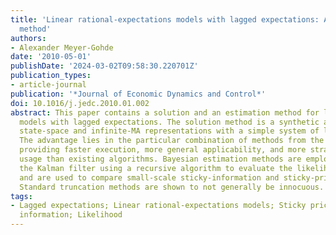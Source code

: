 ```yaml
---
title: 'Linear rational-expectations models with lagged expectations: A synthetic
  method'
authors:
- Alexander Meyer-Gohde
date: '2010-05-01'
publishDate: '2024-03-02T09:58:30.220701Z'
publication_types:
- article-journal
publication: '*Journal of Economic Dynamics and Control*'
doi: 10.1016/j.jedc.2010.01.002
abstract: This paper contains a solution and an estimation method for linear rational-expectations
  models with lagged expectations. The solution method is a synthetic approach, combining
  state-space and infinite-MA representations with a simple system of linear equations.
  The advantage lies in the particular combination of methods from the literature,
  providing faster execution, more general applicability, and more straightforward
  usage than existing algorithms. Bayesian estimation methods are employed without
  the Kalman filter using a recursive algorithm to evaluate the likelihood function
  and are used to compare small-scale sticky-information and sticky-price DSGE models.
  Standard truncation methods are shown to not generally be innocuous.
tags:
- Lagged expectations; Linear rational-expectations models; Sticky prices; Sticky
  information; Likelihood
---
```

